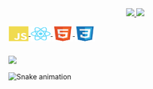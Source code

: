 <div align="center">
  <a href="https://github.com/leandrogruenlich">
  <img height="180em" src="https://github-readme-stats.vercel.app/api?username=leandrogruenlich&show_icons=true&theme=dracula&include_all_commits=true&count_private=true"/>
  <img height="180em" src="https://github-readme-stats.vercel.app/api/top-langs/?username=leandrogruenlich&layout=compact&langs_count=7&theme=dracula"/>
</div>
<div style="display: inline_block"><br>
  <img align="center" alt="Le-Js" height="30" width="40" src="https://raw.githubusercontent.com/devicons/devicon/master/icons/javascript/javascript-plain.svg">
  <img align="center" alt="Le-React" height="30" width="40" src="https://raw.githubusercontent.com/devicons/devicon/master/icons/react/react-original.svg">
  <img align="center" alt="Le-HTML" height="30" width="40" src="https://raw.githubusercontent.com/devicons/devicon/master/icons/html5/html5-original.svg">
  <img align="center" alt="Le-CSS" height="30" width="40" src="https://raw.githubusercontent.com/devicons/devicon/master/icons/css3/css3-original.svg">
</div>
  
  ##

<div> 
  <a href="https://www.linkedin.com/in/leandrogruenlich" target="_blank"><img src="https://img.shields.io/badge/-LinkedIn-%230077B5?style=for-the-badge&logo=linkedin&logoColor=white" target="_blank"></a> 
  
 
  ![Snake animation](https://github.com/leandrogruenlich/leandrogruenlich/blob/output/github-contribution-grid-snake.svg)
 
</div>
  
  
